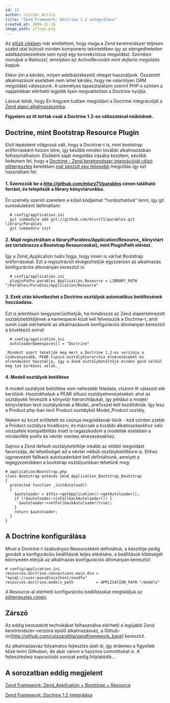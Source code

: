 ```yaml
---
id: 12
author: Csiszár Attila
title: "Zend Framework: Doctrine 1.2 integrálása"
created_at: 2009-12-18
image_path: zflogo.png
---
```


[github]: http://github.com/csiszarattila/zendframework_base "A projekt Github oldala"
[part1]: /rubysztan/cikkek/zend_bootstrap "Zend_Framework bootstrap"
[part2]: /rubysztan/cikkek/zend_doctrine_1_2_integracio "Leírás a Zend_Framework-Doctrine integrációról"

[zend_doctrine_integration_todo]: http://framework.zend.com/wiki/display/ZFDEV/Doctrine+Integration+Todo "Doctrine Integration Todo"
[doctrine_resource_plugin]: http://framework.zend.com/wiki/display/ZFPROP/Zend_Application_Resource_Doctrine+-+Matthew+Lurz "Zend Application Resource Doctrine Proposal"

Az [előző cikkben][part1] már említettem, hogy maga a Zend keretrendszer teljesen szabd utat biztosít minden komponens tekintetében így az elengedhetetlen adatbáziskezelésre sem nyújt egy konvekciózus megoldást. _Szemben mondjuk a Railsszel, amelyben az ActiveRecordot mint defacto megoldás kapjuk._

Ekkor jön a kérdés, milyen adatbáziskezelő réteget használjunk. Összetett alkalmazások esetében nem lehet kérdés, hogy ne valamilyen ORM megoldást válasszunk. A személyes tapasztalataim szerint PHP-s szinten a napjainkban elérhető legjobb ilyen megvalósítást a Doctrine nyújtja.

Lássuk tehát, hogy Én hogyam tudtam megoldani a Doctrine integrációját a [Zend alapú alkalmazásomba][github].

__Figyelem az itt leírtak csak a Doctrine 1.2-es változatával működnek.__

## Doctrine, mint Bootstrap Resource Plugin

Első lépésként világossá vált, hogy a Doctrine-t is, mint bootstrap erőforrásként hozom létre, így később minden további alkalmazásban felhasználhatom. Elsőként saját megoldás írásába kezdtem, később fedeztem fel, hogy a [Doctrine - Zend keretrendszer integrációját célzó előterjesztés][zend_doctrine_integration_todo] keretében [már készült egy teljesebb][doctrine_resource_plugin] megoldás így ezt használtam fel:

#### 1. Szerezzük be a <http://github.com/mlurz71/parables> címen található forrást, és telepítsük a library könyvtárunkba. 

Én személy szerint szeretem a külső kódjaimat "hordozhatóvá" tenni, így git sumoduleként definiáltam:
 
      # config/application.ini
      git submodule add git://github.com/mlurz71/parables.git library/Parables
      git submodule init
    
#### 2. Majd regisztráltam a __library/Parables/Application/Resource___ könyvtárt (ez tartalmazza a Bootstrap Resourceokat), mint PluginPath elérést. 
Így a Zend_Application tudni fogja, hogy innen is várhat Bootstrap erőforrásokat. Ezt a regisztrációt elvégezhetjük egyszerűen az alkalmazás konfigurációs állományán keresztül is:
    
      # config/application.ini
      pluginPaths.parables_Application_Resource = LIBRARY_PATH "/Parables/Parables/Application/Resource"

#### 3. Ezek után következhet a Doctrine osztályok automatikus betöltésének hozzáadása.
Ezt is jelentősen leegyszerűsíthetjük, ha mindössze az Zend alapértelmezett osztálybetöltőjének a namespacei közé kell felvesszük a Doctrine-t, amit ismét csak elérhetünk az alkalmazásunk konfigurációs állományán keresztül a következő sorral:
    
      # config/application.ini
      autoloaderNamespaces[] = "Doctrine"

    _Mindezt azért tehetjük meg mert a Doctrine 1.2-es verziója a szabványosabb, PEAR tipusú osztályhierarchia elnevezéseket és elrendezést használja, így a Zend osztálybetöltője minden gond nélkül meg tud bírkózni velük._

#### 4. Modell osztályok betöltése

A modell osztályok betöltése sem nehezebb feladata, viszont itt válaszút elé kerülünk: 
Használhatjuk a PEAR stílusú osztályelnevezéseket: ahol az osztályokk felveszik a könyvtár hierarchiájukat, így például a model/ könyvtárban levő osztályoknak a Model_ prefixszel kell kezdődniük. Így lesz a Product.php-ban levő Product osztályból Model_Product osztály.

Nekem ez kicsit erőltetett és csúnya megoldásnak tűnik - kód szinten szebb a Product osztályra hivatkozni, és márcsak a korábbi alkalmazásokhoz való visszafele kompatibilitás miatt is ragaszkodom a modellek esetében a mindenféle prefix és névtér mentes elnevezésekhez.

Sajnos a Zend default osztálybetöltője inkább az előbbi megoldást favorizálja, de lehetőséget ad a névtér nélküli osztálybetöltésre is. Ehhez úgynevezett fallback autoloaderként kell definiálnunk, amelyet a legegyszerűbben a bootstrap osztályunkban tehetünk meg:

    # application/Bootstrap.php 
    class Bootstrap extends Zend_Application_Bootstrap_Bootstrap
    {
      protected function _initAutoload()
      {
        $autoloader = $this->getApplication()->getAutoloader(); 
        if (!$autoloader->isFallbackAutoloader()) { 
          $autoloader->setFallbackAutoloader(true); 
        } 
        return $autoloader; 
      }
    }

## A Doctrine konfigurálása

Mivel a Doctrine-t szabványos Resourceként definiáltuk, a készítője pedig gondolt a konfigurációs beállítások teljes elérésére, a beállítások többségét könnyedén elérjük az alkalmazás konfigurációs állományán keresztül:

    # config/application.ini
    resources.doctrine.connections.main.dsn = "mysql://user:pass@localhost/zendfw"
    resources.doctrine.models_path          = APPLICATION_PATH "/models"

A Resource-al elérhető konfigurációs beállításokat megtaláljuk az [előterjesztés címén][doctrine_resource_plugin].

## Zárszó

  Az eddig bemutatott technikákat felhasználva elérhető a legújabb Zend keretrendszer-verzióra épülő alkalmazásváz, a Github-on[http://github.com/csiszarattila/zendframework_base] keresztül. 
  
  Az alkalmazásváz folyamatos fejlesztés alatt ál, így érdemes a figyeltek közé tenni Githubon, de akár várom a hasznos committokat is. A fejlesztéshez kapcsolódó sorozat pedig folytatódik...

## A sorozatban eddig megjelent

[Zend Framework: Zend_Application + Bootstrap + Resource][part1]

[Zend Framework: Doctrine 1.2 integrálása][part2] 